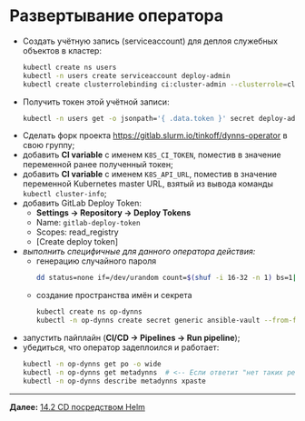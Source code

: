 # Развертывание оператора

+ Создать учётную запись (serviceaccount) для деплоя служебных объектов в кластер:
  ```sh
  kubectl create ns users
  kubectl -n users create serviceaccount deploy-admin
  kubectl create clusterrolebinding ci:cluster-admin --clusterrole=cluster-admin --serviceaccount=users:deploy-admin
  ```
+ Получить токен этой учётной записи:
  ```sh
  kubectl -n users get -o jsonpath='{ .data.token }' secret deploy-admin-token-<TAB> | base64 -d; echo
  ```
+ Сделать форк проекта https://gitlab.slurm.io/tinkoff/dynns-operator в свою группу;
+ добавить **CI variable** с именем `K8S_CI_TOKEN`, поместив в значение переменной
ранее полученный токен;
+ добавить **CI variable** с именем `K8S_API_URL`, поместив в значение переменной
Kubernetes master URL, взятый из вывода команды `kubectl cluster-info`;
+ добавить GitLab Deploy Token: 
  + **Settings -> Repository -> Deploy Tokens**
  + Name: `gitlab-deploy-token`
  + Scopes: read_registry
  + [Create deploy token]
+ _выполнить специфичные для данного оператора действия:_
  + генерацию случайного пароля
    ```sh
    dd status=none if=/dev/urandom count=$(shuf -i 16-32 -n 1) bs=1|base64 -w0 > .vault_pass
    ```
  + создание пространства имён и секрета
    ```sh
    kubectl create ns op-dynns
    kubectl -n op-dynns create secret generic ansible-vault --from-file=.vault_pass
    ```
+ запустить пайплайн (**CI/CD -> Pipelines -> Run pipeline**);
+ убедиться, что оператор задеплоился и работает:
  ```sh
  kubectl -n op-dynns get po -o wide
  kubectl -n op-dynns get metadynns  # <-- Если ответит "нет таких ресурсов" -- то просто подождать немного и повторить
  kubectl -n op-dynns describe metadynns xpaste
  ```

----

**Далее:** [14.2 CD посредством Helm](helm-deploy.md)

